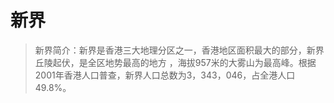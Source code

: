 # 新界
> 新界简介：新界是香港三大地理分区之一，香港地区面积最大的部分，新界丘陵起伏，是全区地势最高的地方 ，海拔957米的大雾山为最高峰。根据2001年香港人口普查，新界人口总数为3，343，046，占全港人口49.8%。